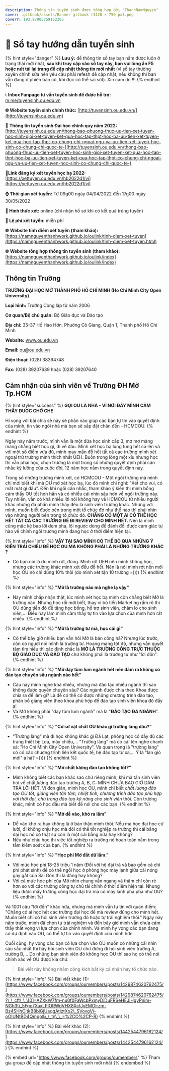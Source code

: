 ```yaml
---
description: Thông tin tuyển sinh được tổng hợp bởi "ThanhNamNguyen"
cover: .gitbook/assets/Banner gitbook (3420 × 750 px).png
coverY: 193.97905759162305
---
```


# 📙 Sổ tay hướng dẫn tuyển sinh

{% hint style="danger" %}
**Lưu ý:** để thông tin sổ tay bạn nắm được luôn ở trạng thái mới nhất, **sau khi truy cập vào sổ tay này, bạn vui lòng ấn F5 hoặc nút tải lại trang để cập nhật thông tin mới nhất** (vì sổ tay thường xuyên chỉnh sửa nên yêu cầu phải refesh để cập nhật, nếu không thì bạn vẫn đang ở phiên bản cũ, khi đọc có thể sai sót). Xin cảm ơn !!!
{% endhint %}

📞 **Inbox Fanpage tư vấn tuyển sinh để được hỗ trợ:** [m.me/tuyensinh.ou.edu.vn](https://m.me/tuyensinh.ou.edu.vn)

**🌐 Website tuyển sinh chính thức:** [http://tuyensinh.ou.edu.vn/](http://tuyensinh.ou.edu.vn)

🔗 **Thông tin tuyển sinh Đại học chính quy năm 2022:** [http://tuyensinh.ou.edu.vn/thong-bao-phuong-thuc-uu-tien-xet-tuyen-hoc-sinh-gioi-xet-tuyen-ket-qua-hoc-tap-thpt-hoc-ba-uu-tien-xet-tuyen-ket-qua-hoc-tap-thpt-co-chung-chi-ngoai-ngu-va-uu-tien-xet-tuyen-hoc-sinh-co-chung-chi-quoc-te-](http://tuyensinh.ou.edu.vn/thong-bao-phuong-thuc-uu-tien-xet-tuyen-hoc-sinh-gioi-xet-tuyen-ket-qua-hoc-tap-thpt-hoc-ba-uu-tien-xet-tuyen-ket-qua-hoc-tap-thpt-co-chung-chi-ngoai-ngu-va-uu-tien-xet-tuyen-hoc-sinh-co-chung-chi-quoc-te-)

🔗**Link đăng ký xét tuyển học bạ 2022:** [https://xettuyen.ou.edu.vn/hb2022d1/vi](https://xettuyen.ou.edu.vn/hb2022d1/vi)

**⌚ Thời gian xét tuyển:** Từ 09g00 ngày 04/04/2022 đến 17g00 ngày 30/05/2022&#x20;

**📌 Hình thức xét:** online (chỉ nhận hồ sơ khi có kết quả trúng tuyển)

**📌 Lệ phí xét tuyển:** miễn phí

**🌐** **Website tính điểm xét tuyển (tham khảo):** [https://namnguyenthanhwork.github.io/oulink/tinh-diem-xet-tuyen](https://namnguyenthanhwork.github.io/oulink/tinh-diem-xet-tuyen.html)

**🌐** **Website tổng hợp thông tin tuyển sinh (tham khảo):** [https://namnguyenthanhwork.github.io/oulink/index](https://namnguyenthanhwork.github.io/oulink/index)

## **Thông tin Trường**

**TRƯỜNG ĐẠI HỌC MỞ THÀNH PHỐ HỒ CHÍ MINH (Ho Chi Minh City Open University)**

**Loại hình:** Trường Công lập từ năm 2006

**Cơ quan/Bộ chủ quản:** Bộ Giáo dục và Đào tạo

**Địa chỉ:** 35-37 Hồ Hảo Hớn, Phường Cô Giang, Quận 1, Thành phố Hồ Chí Minh

**Website:** www.ou.edu.vn

**Email:** ou@ou.edu.vn

**Điện thoại:** (028) 38364748

**Fax:** (028) 39207639 hoặc (028) 39207640

## Cảm nhận của sinh viên về Trường ĐH Mở Tp.HCM

{% hint style="success" %}
**GỌI OU LÀ NHÀ - VÌ NƠI ĐÂY MÌNH CẢM THẤY ĐƯỢC CHỞ CHE**

Hi vọng với bài chia sẻ này sẽ phần nào giúp các bạn tự tin vào quyết định của mình, tin vào ngôi nhà mà bạn sẽ sắp đặt chân đến - HCMCOU.
{% endhint %}

Ngày này năm trước, mình vẫn là một đứa học sinh cấp 3, mơ mơ màng màng chẳng biết học gì, đi về đâu. Mình xét học bạ lung tung hết cả lên và với một số điểm vừa đủ, mình may mắn đỗ hết tất cả các trường mình xét ngoại trừ trường mình thích nhất UEH. Buồn trong lòng một xíu nhưng học thì vẫn phải học, chọn trường là một trong số những quyết định phải cân nhắc kỹ lưỡng của cuộc đời, 12 năm học nằm trong quyết định này.

Trong số những trường mình xét, có HCMCOU - Một ngôi trường mà mình chỉ mới biết khi mà OU mở xét học bạ, lúc đó mình chỉ nghĩ: "Xét cho vui, có mất mát gì đâu". Đến khi ngồi cân nhắc, tham khảo ý kiến thì mình bỗng cảm thấy OU tốt hơn hẳn và có nhiều cái nhìn sâu hơn về ngôi trường này. Tuy nhiên, vẫn có khá nhiều lời nói không hay về HCMCOU từ nhiều người khác nhưng đa phần mình thấy đều là sinh viên trường khác. Nhưng với mình, muốn biết được bên trong một tổ chức đó như thế nào thì phải nhìn vào những người bên trong tổ chức đó. **CHẲNG CÓ MỘT AI CÓ THỂ HỌC HẾT TẤT CẢ CÁC TRƯỜNG ĐỂ ĐI REVIEW CHO MÌNH HẾT.** Nên là mình cũng mặc kệ bao lời dèm pha, lội ngược dòng để đánh đổi được cảm giác tự hào về chính ngôi trường mình đang học ở thời điểm hiện tại.

{% hint style="info" %}
**VẬY TẠI SAO MÌNH CÓ THỂ BỎ QUA NHỮNG Ý KIẾN TRÁI CHIỀU ĐỂ HỌC OU MÀ KHÔNG PHẢI LÀ NHỮNG TRƯỜNG KHÁC ?**

* Có bạn nói là do mình rớt, đúng. Mình rớt UEH nên mình không học, nhưng các trường khác mình xét đều đỗ hết. Nên là nói mình rớt nên mới học OU nó chỉ đúng 10% thôi (do mình xét tận 10 trường =))))
{% endhint %}

{% hint style="info" %}
**"Mở là trường nào mà nghe lạ vậy"**

* Này mình chấp nhận thật, lúc mình xét học bạ mình còn chẳng biết Mở là trường nào. Nhưng học rồi mới biết, thay vì bỏ tiền Marketing rầm rộ thì OU dùng tiền đó để tặng học bổng, hỗ trợ sinh viên, chăm lo cho sinh viên,... Điều này làm mình cảm thấy tự tin vào lựa chọn của mình hơn rất nhiều.
{% endhint %}

{% hint style="info" %}
**"Mở là trường tư mà, học cái gì"**

* Có thể bây giờ nhiều bạn vẫn hỏi Mở là bán công hả? Nhưng lúc trước, còn có người nói mình là trường tư. Hoang mang tột độ, nhưng vẫn quyết tâm tìm hiểu thì xác định chắc là **MỞ LÀ TRƯỜNG CÔNG TRỰC THUỘC BỘ GIÁO DỤC VÀ ĐÀO TẠO** chứ không phải là trường tư như "lời đồn".
{% endhint %}

{% hint style="info" %}
**"Mở dạy tùm lum ngành hết nên đâm ra không có đào tạo chuyên sâu ngành nào hết"**

* Câu này mình nghe khá nhiều, nhưng mà đào tạo nhiều ngành thì sao không được quyền chuyên sâu? Các ngành được chia theo Khoa được chia ra để làm gì? Là để có thể có được những chương trình đào tạo, phân bổ giảng viên theo khoa phù hợp để đào tạo sinh viên khoa đó đấy ạ!
* Và Mở không phải "dạy tùm lum ngành" mà là "**ĐÀO TẠO ĐA NGÀNH**".
{% endhint %}

{% hint style="info" %}
**"Cơ sở vật chất OU khác gì trường làng đâu?"**

* "Trường làng" mà đi học không khác gì Đà Lạt, phòng học có đầy đủ các trang thiết bị: Loa, máy chiếu,... "Trường làng" mà có cái tên nghe chanh sả: "Ho Chi Minh City Open University". Và quan trọng là "trường làng" có có các chương trình liên kết quốc tế, hệ đào tạo từ xa,... Ý là "làn gió mới" á hả? =))))
{% endhint %}

{% hint style="info" %}
**"Mở chất lượng đào tạo không tốt?"**

* Mình không biết các bạn khác sao chứ riêng mình, khi mà tân sinh viên hỏi về chất lượng đào tạo trường A, B, C: MÌNH CHƯA BAO GIỜ DÁM TRẢ LỜI HẾT. Vì đơn giản, mình học OU, mình chỉ biết _chất lượng đào tạo OU tốt, giảng viên tận tâm, nhiệt tình, chương trình đào tạo phù hợp với thời đại, chú trọng đào tạo kỹ năng cho sinh viên_ thôi. Còn trường khác, mình có học đâu mà biết để nói cho các bạn.
{% endhint %}

{% hint style="info" %}
**"Mở dễ vào, khó ra lắm"**

* Dễ vào khó ra hay không là ở bản thân mình thôi. Nếu mà học đại học cứ lười, đi không chịu học mà đòi có thể tốt nghiệp ra trường thì cái bằng đại học nó có thật sự còn là một cái bằng nữa hay không?
* Nếu như chịu học thì việc tốt nghiệp ra trường nó hoàn toàn nằm trong tầm kiểm soát của bạn.
{% endhint %}

{% hint style="info" %}
**"Học phí Mở đắt dữ lắm."**

* Với mức học phí 18-25 triệu 1 năm (Đối với hệ đại trà và bao gồm cả chi phí phát sinh) để có thể ngồi học ở phòng học máy lạnh giữa cái nóng gay gắt của Sài Gòn thì là đáng hay không?
* Với cả mức học phí của Mở nhìn chung vẫn ngang và thậm chí còn rẻ hơn so với các trường công tự chủ tài chính ở thời điểm hiện tại. Nhưng liệu được mấy trường công học đại trà mà có máy lạnh phà phà như OU?
{% endhint %}

Và 1001 câu "lời đồn" khác nữa, nhưng mà mình vẫn tự tin với quan điểm: "Chẳng có ai học hết các trường đại học để mà review đúng cho mình hết. Muốn biết chỉ có hỏi sinh viên trường đó hoặc tự trải nghiệm thôi." Ngày này năm trước, mình đã chọn tự trải nghiệm và đến bây giờ mình vẫn chưa cảm thấy thất vọng vì lựa chọn của chính mình. Và mình hy vọng các bạn đang có dự định vào OU, có thể tự tin vào quyết định của mình hơn.

Cuối cùng, hy vọng các bạn có lựa chọn vào OU muốn có những cái nhìn sâu sắc nhất thì hãy hỏi sinh viên OU chứ đừng đi hỏi sinh viên trường A, trường B,... Do những bạn sinh viên đó không học OU thì sao họ có thể nói chính xác về OU được kia chứ.

> Bài viết này không nhằm công kích bất kỳ cá nhân hay tổ chức nào.

{% hint style="info" %}
Bài viết khác (1): [https://www.facebook.com/groups/oumembers/posts/1429874620762475/](https://www.facebook.com/groups/oumembers/posts/1429874620762475/?\_\_cft\_\_\[0]=AZXkW7fm-nu0f0FaWcbPxmyDiDuFRSeHEJIHgyPnim-NGh3t\_5Fgc7XaxLPlORWdVHX8XcfJvEMOlrzm-Bz4SHhCItkB8biGjUaqgAtIztXo2\_SVovgVi-oOIUNtBD4Qmgo&\_\_tn\_\_=%2CO%2CP-R)
{% endhint %}

{% hint style="info" %}
Bài viết khác (2): [https://www.facebook.com/groups/oumembers/posts/1442544796162124/](https://www.facebook.com/groups/oumembers/posts/1442544796162124/)
{% endhint %}

{% embed url="https://www.facebook.com/groups/oumembers" %}
Tham gia group để cập nhật thông tin tuyển sinh mới nhất
{% endembed %}
